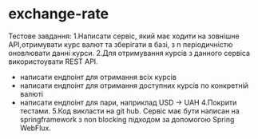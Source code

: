 # exchange-rate
Тестове завдання:
1.Написати сервіс, який має ходити на зовнішне API,отримувати курс валют та зберігати в базі, з n періодичністю оновлювати данні курси.
2.Для отримування курсів з данного сервіса використоувати REST API.
 - написати ендпоінт для отримання всіх курсів
 - написати ендпоінт для отримання доступних курсів по конкретній валюті
 - написати ендпоінт для пари, наприклад USD -> UAH
4.Покрити тестами. 
5.Код викласти на git hub.
Сервіс має бути написан на springframework з non blocking підходом
за допомогою Spring WebFlux.
